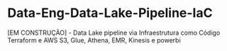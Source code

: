 # Data-Eng-Data-Lake-Pipeline-IaC
[EM CONSTRUÇÃO] - Data Lake pipeline via Infraestrutura como Código Terraform e AWS S3, Glue, Athena, EMR, Kinesis e powerbi
